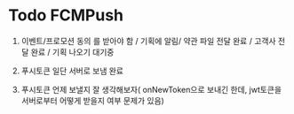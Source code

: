 # Todo FCMPush

1. 이벤트/프로모션 동의 를 받아야 함 / 기획에 알림/ 약관 파일 전달 완료 / 고객사 전달 완료 / 기획 나오기 대기중

1. 푸시토큰 일단 서버로 보냄 완료

1. 푸시토큰 언제 보낼지 잘 생각해보자( onNewToken으로 보내긴 한데, jwt토큰을 서버로부터 어떻게 받을지 여부 문제가 있음)
